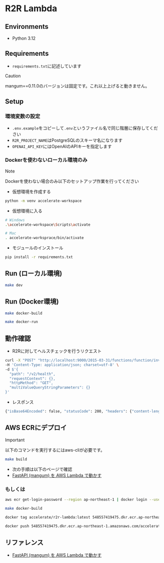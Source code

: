 # R2R Lambda

## Environments
- Python 3.12

## Requirements

- `requirements.txt`に記述しています

> [!CAUTION]  
> mangum==0.11.0のバージョンは固定です。これ以上上げると動きません。

## Setup

###  環境変数の設定

- `.env.example`をコピーして`.env`というファイル名で同じ階層に保存してください
- `R2R_PROJECT_NAME`はPostgreSQLのスキーマ名になります
- `OPENAI_API_KEY`にはOpenAIのAPIキーを指定します

### Dockerを使わないローカル環境のみ
> [!NOTE]  
> Dockerを使わない場合のみ以下のセットアップ作業を行ってください

- 仮想環境を作成する

```bash
python -m venv accelerate-workspace
```

- 仮想環境に入る

```bash
# Windows
.\accelerate-workspace\Scripts\activate

# Mac
. accelerate-worksprace/bin/activate
```

- モジュールのインストール

```bash
pip install -r requirements.txt
```

## Run (ローカル環境)

```bash
make dev
```

## Run (Docker環境)
```bash
make docker-build
```

```bash
make docker-run
```

## 動作確認

- R2Rに対してヘルスチェックを行うリクエスト

```bash
curl -X "POST" "http://localhost:9000/2015-03-31/functions/function/invocations" \
-H 'Content-Type: application/json; charset=utf-8' \
-d $'{
  "path": "/v2/health",
  "requestContext": {},
  "httpMethod": "GET",
  "multiValueQueryStringParameters": {}
}'
```

- レスポンス

```bash
{"isBase64Encoded": false, "statusCode": 200, "headers": {"content-length": "18", "content-type": "application/json"}, "body": "{\"message\":\"test\"}"}
```

## AWS ECRにデプロイ

> [!IMPORTANT]
> 以下のコマンドを実行するにはaws-cliが必要です。

```bash
make build
```

- 次の手順は以下のページで確認
- [FastAPI (mangum) を AWS Lambda で動かす](https://zenn.dev/alleeks/articles/a286144465cb6b#aws%E3%81%B8%E3%81%AE%E3%83%87%E3%83%97%E3%83%AD%E3%82%A4)

### もしくは


```bash
aws ecr get-login-password --region ap-northeast-1 | docker login --username AWS --password-stdin 548557419475.dkr.ecr.ap-northeast-1.amazonaws.com
```

```bash
make docker-build
```

```bash
docker tag accelerate/r2r-lambda:latest 548557419475.dkr.ecr.ap-northeast-1.amazonaws.com/accelerate/r2r-lambda:latest
```

```bash
docker push 548557419475.dkr.ecr.ap-northeast-1.amazonaws.com/accelerate/r2r-lambda:latest
```


## リファレンス
- [FastAPI (mangum) を AWS Lambda で動かす](https://zenn.dev/alleeks/articles/a286144465cb6b)